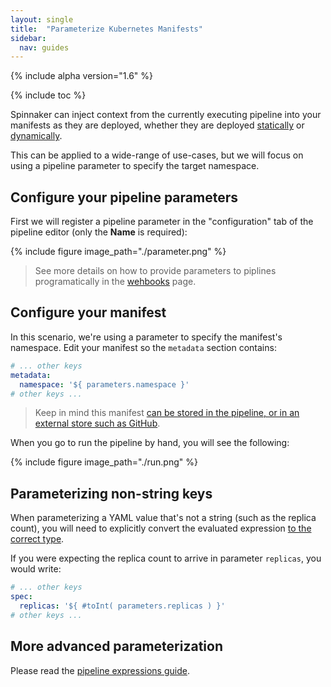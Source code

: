 ```yaml
---
layout: single
title:  "Parameterize Kubernetes Manifests"
sidebar:
  nav: guides
---
```


{% include alpha version="1.6" %}

{% include toc %}

Spinnaker can inject context from the currently executing pipeline into your
manifests as they are deployed, whether they are deployed
[statically](/guides/user/kubernetes-v2/deploy-manifest/#specify-manifests-statically)
or
[dynamically](/guides/user/kubernetes-v2/deploy-manifest/#specify-manifests-dynamically).

This can be applied to a wide-range of use-cases, but we will focus on using a
pipeline parameter to specify the target namespace.

## Configure your pipeline parameters

First we will register a pipeline parameter in the "configuration" tab of the
pipeline editor (only the __Name__ is required):

{% include
   figure
   image_path="./parameter.png"
%}

> See more details on how to provide parameters to piplines programatically in
> the [wehbooks](/guides/user/triggers/webhooks) page.

## Configure your manifest

In this scenario, we're using a parameter to specify the manifest's namespace.
Edit your manifest so the `metadata` section contains:

```yaml
# ... other keys
metadata:
  namespace: '${ parameters.namespace }'
# other keys ...
```

> Keep in mind this manifest [can be stored in the pipeline, or in an external
> store such as GitHub](/guides/user/kubernetes-v2/deploy-manifest).

When you go to run the pipeline by hand, you will see the following:

{% include
   figure
   image_path="./run.png"
%}

## Parameterizing non-string keys

When parameterizing a YAML value that's not a string (such as the replica
count), you will need to explicitly convert the evaluated expression [to the
correct
type](/guides/user/pipeline-expressions/#helper-functions-in-spinnaker).

If you were expecting the replica count to arrive in parameter `replicas`, you
would write:

```yaml
# ... other keys
spec:
  replicas: '${ #toInt( parameters.replicas ) }'
# other keys ...
```


## More advanced parameterization

Please read the [pipeline expressions
guide](/guides/user/pipeline-expressions).
